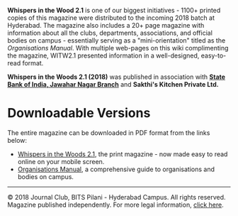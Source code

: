 <!-- TITLE: Whispers in the Woods 2.1 -->
<!-- SUBTITLE: WITW 2.1 was the freshman edition of Whispers in the Woods, published by Journal Club in August 2018. -->

**Whispers in the Wood 2.1** is one of our biggest initiatives - 1100+ printed copies of this magazine were distributed to the incoming 2018 batch at Hyderabad. The magazine also includes a 20+ page magazine with information about all the clubs, departments, associations, and official bodies on campus - essentially serving as a "mini-orientation" titled as the *Organisations Manual*. With multiple web-pages on this wiki complimenting the magazine, WITW2.1 presented information in a well-designed, easy-to-read format. 

**Whispers in the Woods 2.1 (2018)** was published in association with **[State Bank of India, Jawahar Nagar Branch](http://sbi.bank)** and **Sakthi's Kitchen Private Ltd.** 
# Downloadable Versions
The entire magazine can be downloaded in PDF format from the links below:

* [Whispers in the Woods 2.1](https://goo.gl/Nc4uRe), the print magazine - now made easy to read online on your mobile screen.
* [Organisations Manual](https://goo.gl/QDFU1y), a comprehensive guide to organisations and bodies on campus.


-----

© 2018 Journal Club, BITS Pilani - Hyderabad Campus. All rights reserved. Magazine published independently. For more legal information, [click here](/about). 